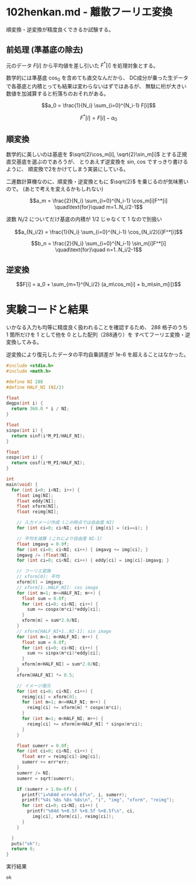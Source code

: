 # 102henkan.md - 離散フーリエ変換

順変換・逆変換が精度良くできるか試験する。

## 前処理 (準基底の除去)

元のデータ $F[i]$ から平均値を差し引いた $F^*[i]$ を処理対象とする。

数学的には準基底 $\cos_0$ を含めても直交なんだから、
DC成分が乗った生データで各基底と内積とっても結果は変わらないはずではあるが、
無駄に桁が大きい数値を加減算すると桁落ちのおそれがある。

```math
a_0 = \frac{1}{N_i} \sum_{i=0}^{N_i-1} F[i]
```

```math
F^*[i] = F[i] - a_0
```

## 順変換
数学的に美しいのは基底を
$\sqrt{2}\cos_m[i], \sqrt{2}\sin_m[i]$
とする正規直交基底を選ぶのであろうが、
とりあえず逆変換を sin, cos ですっきり書けるように、
順変換で2をかけてしまう実装にしている。

二進数計算機なのに、順変換・逆変換ともに $\sqrt{2}$ を乗じるのが気味悪いので。
(あとで考えを変えるかもしれない)

```math
a_m = \frac{2}{N_i} \sum_{i=0}^{N_i-1} \cos_m[i]F^*[i]
\quad\text{for}\quad m=1..N_i/2-1
```

波数 $N_i/2$ についてだけ基底の内積が 1/2 じゃなくて 1 なので別扱い

```math
a_{N_i/2} = \frac{1}{N_i} \sum_{i=0}^{N_i-1} \cos_{N_i/2}[i]F^*[i]
```

```math
b_n = \frac{2}{N_i} \sum_{i=0}^{N_i-1} \sin_m[i]F^*[i]
\quad\text{for}\quad n=1..N_i/2-1
```

## 逆変換

```math
F[i] = a_0 + \sum_{m=1}^{N_i/2} (a_m\cos_m[i] + b_m\sin_m[i])
```

# 実験コードと結果

いかなる入力も均等に精度良く扱われることを確認するため、
288 格子のうち 1 箇所だけを 1 として他を 0 とした配列（288通り）を
すべてフーリエ変換・逆変換してみる。

逆変換により復元したデータの平均自乗誤差が 1e-6 を超えることはなかった。


```c:102henkan.c
#include <stdio.h>
#include <math.h>

#define NI 288
#define HALF_NI (NI/2)

float
degpx(int i) {
  return 360.0 * i / NI;
}

float
sinpx(int i) {
  return sinf(i*M_PI/HALF_NI);
}

float
cospx(int i) {
  return cosf(i*M_PI/HALF_NI);
}

int
main(void) {
  for (int i=0; i<NI; i++) {
    float img[NI];
    float eddy[NI];
    float xform[NI];
    float reimg[NI];

    // 入力イメージ作成 (この時点では自由度 NI)
    for (int ci=0; ci<NI; ci++) { img[ci] = (ci==i); }

    // 平均を減算 (これにより自由度 NI-1)
    float imgavg = 0.0f;
    for (int ci=0; ci<NI; ci++) { imgavg += img[ci]; }
    imgavg /= (float)NI;
    for (int ci=0; ci<NI; ci++) { eddy[ci] = img[ci]-imgavg; }

    // フーリエ変換
    // xform[0]: 平均
    xform[0] = imgavg;
    // xform[1..HALF_NI]: cos image
    for (int m=1; m<=HALF_NI; m++) {
      float sum = 0.0f;
      for (int ci=0; ci<NI; ci++) {
        sum += cospx(m*ci)*eddy[ci];
      }
      xform[m] = sum*2.0/NI;
    }
    // xform[HALF_NI+1..NI-1]: sin image
    for (int m=1; m<HALF_NI; m++) {
      float sum = 0.0f;
      for (int ci=0; ci<NI; ci++) {
        sum += sinpx(m*ci)*eddy[ci];
      }
      xform[m+HALF_NI] = sum*2.0/NI;
    }
    xform[HALF_NI] *= 0.5;

    // イメージ復元
    for (int ci=0; ci<NI; ci++) {
      reimg[ci] = xform[0];
      for (int m=1; m<=HALF_NI; m++) {
        reimg[ci] += xform[m] * cospx(m*ci);
      }
      for (int m=1; m<HALF_NI; m++) {
        reimg[ci] += xform[m+HALF_NI] * sinpx(m*ci);
      }
    }

    float sumerr = 0.0f;
    for (int ci=0; ci<NI; ci++) {
      float err = reimg[ci]-img[ci];
      sumerr += err*err;
    }
    sumerr /= NI;
    sumerr = sqrt(sumerr);

    if (sumerr > 1.0e-6f) {
      printf("i=%04d err=%8.6f\n", i, sumerr);
      printf("%4s %8s %8s %8s\n", "i", "img", "xform", "reimg");
      for (int ci=0; ci<NI; ci++) {
        printf("%04d %+8.5f %+8.5f %+8.5f\n", ci,
          img[ci], xform[ci], reimg[ci]);
      }
    }

  }
  puts("ok");
  return 0;
}
```

実行結果

```text:102henkan.txt
ok
```
